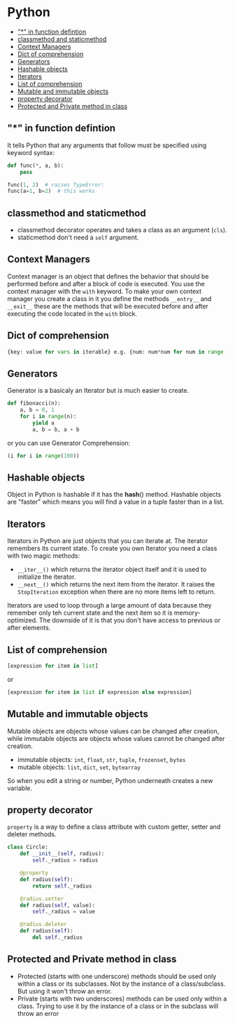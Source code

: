 # Python
- ["*" in function defintion ](#*_in_function_definition)
- [classmethod and staticmethod](#classmethod_and_staticmethod)
- [Context Managers](#context_managers)
- [Dict of comprehension](#dict_of_comprehension)
- [Generators](#generators)
- [Hashable objects](#hashable_objects)
- [Iterators](#iterators)
- [List of comprehension](#list_of_comprehension)
- [Mutable and immutable objects](#mutable_and_immutable_objects)
- [property decorator](#property_decorator) 
- [Protected and Private method in class](#protected_and_private_method_in_class)

## "*" in function defintion <a name="*_in_function_definition"></a>
It tells Python that any arguments that follow must be specified using keyword syntax:
``` python
def func(*, a, b):
    pass

func(1, 2)  # raises TypeError:
func(a=1, b=2)  # this works
```

## classmethod and staticmethod <a name="classmethod_and_staticmethod"></a>
- classmethod decorator operates and takes a class as an argument (`cls`). 
- staticmethod don't need a `self` argument. 

## Context Managers <a name="context_managers"></a>
Context manager is an object that defines the behavior that should be performed before and after a block of code is executed. You use the context manager with the `with` keyword. To make your own context manager you create a class in it you define the methods `__entry__` and `__exit__` these are the methods that will be executed before and after executing the code located in the `with` block.

## Dict of comprehension <a name="dict_of_comprehension"></a>
``` python
{key: value for vars in iterable} e.g. {num: num*num for num in range (1,11)}
```

## Generators <a name="generators"></a>
Generator is a basicaly an Iterator but is much easier to create. 
``` python 
def fibonacci(n):
    a, b = 0, 1
    for i in range(n):
        yield a
        a, b = b, a + b
```
or you can use Generator Comprehension:
``` python 
(i for i in range(100))
```

## Hashable objects <a name="hashable_objects"></a>
Object in Python is hashable if it has the __hash__() method. Hashable objects are "faster" which means you will find a value in a tuple faster than in a list.

## Iterators <a name="iterators"></a>
Iterators in Python are just objects that you can iterate at. The iterator remembers its current state. To create you own Iterator you need a class with two magic methods:
- `__iter__()` which returns the iterator object itself and it is used to initialize the iterator.
- `__next__()` which returns the next item from the iterator. It raises the `StopIteration` exception when there are no more items left to return.

Iterators are used to loop through a large amount of data because they remember only teh current state and the next item so it is memory-optimized. The downside of it is that you don't have access to previous or after elements.

## List of comprehension <a name="list_of_comprehension"></a>
``` python
[expression for item in list]
```
or
``` python
[expression for item in list if expression else expression]
```

## Mutable and immutable objects <a name="mutable_and_immutable_objects"></a>
Mutable objects are objects whose values can be changed after creation, while immutable objects are objects whose values cannot be changed after creation.
- immutable objects: `int`, `float`, `str`, `tuple`, `frozenset`, `bytes`
- mutable objects: `list`, `dict`, `set`, `bytearray`

So when you edit a string or number, Python underneath creates a new variable.

## property decorator <a name="property_decorator"></a>
`property` is a way to define a class attribute with custom getter, setter and deleter methods.
``` python
class Circle:
    def __init__(self, radius):
        self._radius = radius

    @property
    def radius(self):
        return self._radius

    @radius.setter
    def radius(self, value):
        self._radius = value

    @radius.deleter
    def radius(self):
        del self._radius
```

## Protected and Private method in class <a name="protected_and_private_method_in_class"></a>
- Protected (starts with one underscore) methods should be used only within a class or its subclasses. Not by the instance of a class/subclass. But using it won't throw an error. 
- Private (starts with two underscores) methods can be used only within a class. Trying to use it by the instance of a class or in the subclass will throw an error
